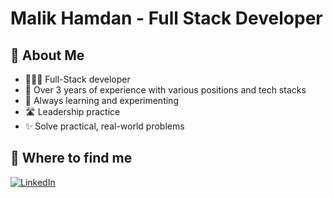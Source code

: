 # Malik Hamdan - Full Stack Developer

## 👋 About Me
- 👨🏻‍💻 Full-Stack developer
- 🧠 Over 3 years of experience with various positions and tech stacks
- 🤔 Always learning and experimenting
- 🛣️ Leadership practice
- ✨ Solve practical, real-world problems

## 👋 Where to find me

<p> <a href="https://www.linkedin.com/in/malik-hamdan-babar" target="_blank"><img alt="LinkedIn" src="https://img.shields.io/badge/linkedin-%230077B5.svg?&style=for-the-badge&logo=linkedin&logoColor=white" /></a>
